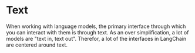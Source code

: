 Text
====

When working with language models, the primary interface through which you can interact with them is through text. As an over simplification, a lot of models are "text in, text out". Therefor, a lot of the interfaces in LangChain are centered around text.